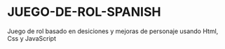 # JUEGO-DE-ROL-SPANISH
Juego de rol basado en desiciones y mejoras de personaje usando Html, Css y JavaScript
